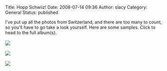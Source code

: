 Title: Hopp Schwiiz!
Date: 2008-07-14 09:36
Author: slacy
Category: General
Status: published

I've put up all the photos from Switzerland, and there are too many to
count, so you'll have to go take a look yourself. Here are some samples.
Click to head to the full album(s).  
[  
![](http://kleinlacy.com/gallery/d/151747-2/img_7488.jpg)](http://kleinlacy.com/gallery/v/2008/switzerland/Zurich)  
[  
![](http://kleinlacy.com/gallery/d/151308-2/img_7353.jpg)](http://kleinlacy.com/gallery/v/2008/switzerland/Lucerne)  
[  
![](http://kleinlacy.com/gallery/d/150169-2/img_7666.jpg)](http://kleinlacy.com/gallery/v/2008/switzerland/Alps)
